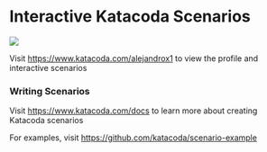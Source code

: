 # Interactive Katacoda Scenarios

[![](http://shields.katacoda.com/katacoda/alejandrox1/count.svg)](https://www.katacoda.com/alejandrox1 "Get your profile on Katacoda.com")

Visit https://www.katacoda.com/alejandrox1 to view the profile and interactive scenarios

### Writing Scenarios
Visit https://www.katacoda.com/docs to learn more about creating Katacoda scenarios

For examples, visit https://github.com/katacoda/scenario-example
